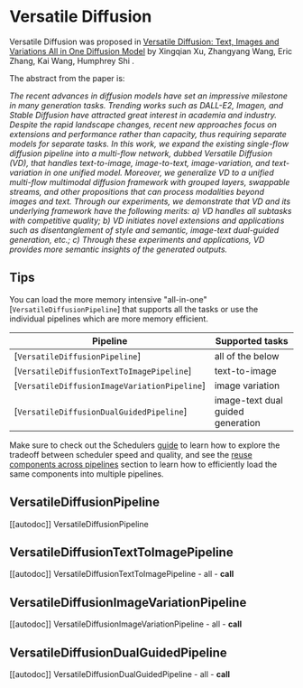 <!--Copyright 2023 The HuggingFace Team. All rights reserved.

Licensed under the Apache License, Version 2.0 (the "License"); you may not use this file except in compliance with
the License. You may obtain a copy of the License at

http://www.apache.org/licenses/LICENSE-2.0

Unless required by applicable law or agreed to in writing, software distributed under the License is distributed on
an "AS IS" BASIS, WITHOUT WARRANTIES OR CONDITIONS OF ANY KIND, either express or implied. See the License for the
specific language governing permissions and limitations under the License.
-->

# Versatile Diffusion

Versatile Diffusion was proposed in [Versatile Diffusion: Text, Images and Variations All in One Diffusion Model](https://huggingface.co/papers/2211.08332) by Xingqian Xu, Zhangyang Wang, Eric Zhang, Kai Wang, Humphrey Shi .

The abstract from the paper is:

*The recent advances in diffusion models have set an impressive milestone in many generation tasks. Trending works such as DALL-E2, Imagen, and Stable Diffusion have attracted great interest in academia and industry. Despite the rapid landscape changes, recent new approaches focus on extensions and performance rather than capacity, thus requiring separate models for separate tasks. In this work, we expand the existing single-flow diffusion pipeline into a multi-flow network, dubbed Versatile Diffusion (VD), that handles text-to-image, image-to-text, image-variation, and text-variation in one unified model. Moreover, we generalize VD to a unified multi-flow multimodal diffusion framework with grouped layers, swappable streams, and other propositions that can process modalities beyond images and text. Through our experiments, we demonstrate that VD and its underlying framework have the following merits: a) VD handles all subtasks with competitive quality; b) VD initiates novel extensions and applications such as disentanglement of style and semantic, image-text dual-guided generation, etc.; c) Through these experiments and applications, VD provides more semantic insights of the generated outputs.*

## Tips

You can load the more memory intensive "all-in-one" [`VersatileDiffusionPipeline`] that supports all the tasks or use the individual pipelines which are more memory efficient.

| **Pipeline**                                         | **Supported tasks**               |
|------------------------------------------------------|-----------------------------------|
| [`VersatileDiffusionPipeline`]                       | all of the below                  |
| [`VersatileDiffusionTextToImagePipeline`]            | text-to-image                     |
| [`VersatileDiffusionImageVariationPipeline`]         | image variation                   |
| [`VersatileDiffusionDualGuidedPipeline`]             | image-text dual guided generation |

<Tip>

Make sure to check out the Schedulers [guide](../../using-diffusers/schedulers) to learn how to explore the tradeoff between scheduler speed and quality, and see the [reuse components across pipelines](../../using-diffusers/loading#reuse-components-across-pipelines) section to learn how to efficiently load the same components into multiple pipelines.

</Tip>

## VersatileDiffusionPipeline
[[autodoc]] VersatileDiffusionPipeline

## VersatileDiffusionTextToImagePipeline
[[autodoc]] VersatileDiffusionTextToImagePipeline
	- all
	- __call__

## VersatileDiffusionImageVariationPipeline
[[autodoc]] VersatileDiffusionImageVariationPipeline
	- all
	- __call__

## VersatileDiffusionDualGuidedPipeline
[[autodoc]] VersatileDiffusionDualGuidedPipeline
	- all
	- __call__
